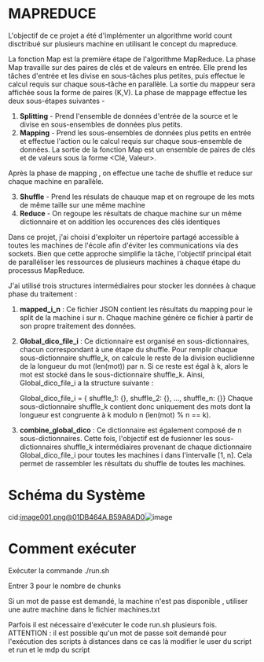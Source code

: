 # MAPREDUCE

L'objectif de ce projet a été d'implémenter un algorithme world count disctribué sur plusieurs machine en utilisant le concept du mapreduce.

La fonction Map est la première étape de l'algorithme MapReduce. La phase Map travaille sur des paires de clés et de valeurs en entrée. Elle prend les tâches d'entrée et les divise en sous-tâches plus petites, puis effectue le calcul requis sur chaque sous-tâche en parallèle. La sortie du mappeur sera affichée sous la forme de paires (K,V). La phase de mappage effectue les deux sous-étapes suivantes -
1. **Splitting** - Prend l'ensemble de données d'entrée de la source et le divise en sous-ensembles de données plus petits.
2. **Mapping** - Prend les sous-ensembles de données plus petits en entrée et effectue l'action ou le calcul requis sur chaque sous-ensemble de données.
La sortie de la fonction Map est un ensemble de paires de clés et de valeurs sous la forme <Clé, Valeur>.

Après la phase de mapping , on effectue une tache de shuflle et reduce sur chaque machine en parallèle.

3. **Shuffle** - Prend les résulats de chauque map et on regroupe de les mots de même taille sur une même machine
4. **Reduce** - On regoupe les résultats de chaque machine sur un même dictionnaire et on addition les occurences des clés identiques

Dans ce projet, j'ai choisi d'exploiter un répertoire partagé accessible à toutes les machines de l'école afin d'éviter les communications via des sockets. Bien que cette approche simplifie la tâche, l'objectif principal était de paralléliser les ressources de plusieurs machines à chaque étape du processus MapReduce.



J'ai utilisé trois structures intermédiaires pour stocker les données à chaque phase du traitement :

1. **mapped_i_n** : Ce fichier JSON contient les résultats du mapping pour le split de la machine i sur n. Chaque machine génère ce fichier à partir de son propre traitement des données.

2. **Global_dico_file_i** : Ce dictionnaire est organisé en sous-dictionnaires, chacun correspondant à une étape du shuffle. Pour remplir chaque sous-dictionnaire shuffle_k, on calcule le reste de la division euclidienne de la longueur du mot (len(mot)) par n. Si ce reste est égal à k, alors le mot est stocké dans le sous-dictionnaire shuffle_k. Ainsi, Global_dico_file_i a la structure suivante :

   Global_dico_file_i = { shuffle_1: {}, shuffle_2: {}, ..., shuffle_n: {}}
   Chaque sous-dictionnaire shuffle_k contient donc uniquement des mots dont la longueur est congruente à k modulo n (len(mot) % n == k).

4. **combine_global_dico** : Ce dictionnaire est également composé de n sous-dictionnaires. Cette fois, l'objectif est de fusionner les sous-dictionnaires shuffle_k intermédiaires provenant de chaque dictionnaire Global_dico_file_i pour toutes les machines i dans l'intervalle [1, n]. Cela permet de rassembler les résultats du shuffle de toutes les machines.

# Schéma du Système

cid:image001.png@01DB464A.B59A8AD0![image](https://github.com/user-attachments/assets/f1d6fcb9-d779-43ab-a8fb-896e56cde352)


# Comment exécuter 
Exécuter la commande ./run.sh

Entrer 3 pour le nombre de chunks

Si un mot de passe est demandé, la machine n'est pas disponible , utiliser une autre machine dans le fichier machines.txt

Parfois il est nécessaire d'exécuter le code run.sh plusieurs fois. ATTENTION : il est possible qu'un mot de passe soit demandé pour l'exécution des scripts à distances dans ce cas là modifier le user du script et run et le mdp du script 



